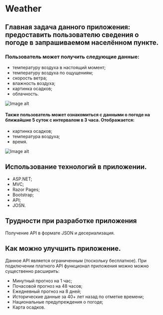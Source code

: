 # Weather
## Главная задача данного приложения: предоставить пользователю сведения о погоде в запрашиваемом населённом пункте.
### Пользователь может получить следующие данные:
- температуру воздуха в настоящий момент;
- температуру воздуха по ощущениям;
- скорость ветра;
- влажность воздуха;
- картинка осадков;
- облачность.


![Image alt](https://github.com/YSeN1997/Diplom_Weather/blob/master/Images/CurrentWeather.png)
#### Также пользователь может ознакомиться с данными о погоде на ближайшие 5 суток с интервалом в 3 часа. Отображается:
- картинка осадков;
- температура воздуха;
- время. 


![Image alt](https://github.com/YSeN1997/Diplom_Weather/blob/master/Images/DailyForecast.png)

## Использование технологий в приложении.
- ASP.NET;
- MVC;
- Razor Pages;
- Bootstrap;
- API;
- JOSN.


## Трудности при разработке приложения 
Получение API в формате JSON и десериализация.

## Как можно улучшить приложение.
Данное API является ограниченным (поскольку бесплатное). При подключении платного API функционал приложения можно можно существенно расширить:
- Минутный прогноз на 1 час;
- Почасовой прогноз на 48 часов;
- Ежедневный прогноз на 8 дней;
- Исторические данные за 40+ лет назад по отметке времени;
- Национальные предупреждения о погоде;
- Карта осадков.





